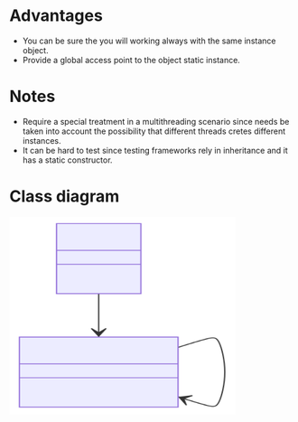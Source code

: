 # Advantages

- You can be sure the you will working always with the same instance object.
- Provide a global access point to the object static instance.

# Notes

- Require a special treatment in a multithreading scenario since needs be taken into account the possibility that different threads cretes different instances.
- It can be hard to test since testing frameworks rely in inheritance and it has a static constructor.

# Class diagram

<img src="./classdiagram.svg" width="400" height="350">
